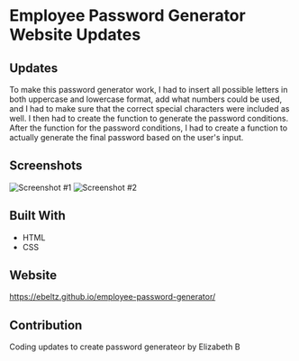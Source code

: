 # Employee Password Generator Website Updates

## Updates
To make this password generator work, I had to insert all possible letters in both uppercase and lowercase format, add what numbers could be used, and I had to make sure that the correct special characters were included as well. I then had to create the function to generate the password conditions. After the function for the password conditions, I had to create a function to actually generate the final password based on the user's input. 

## Screenshots
![Screenshot #1](https://github.com/ebeltz/horiseon-refactor/blob/main/assets/images/screenshot-1.png)
![Screenshot #2](https://github.com/ebeltz/horiseon-refactor/blob/main/assets/images/screenshot-2.png)

## Built With
* HTML
* CSS

## Website
https://ebeltz.github.io/employee-password-generator/

## Contribution
Coding updates to create password generateor by Elizabeth B
